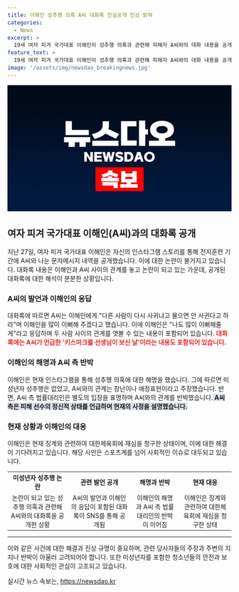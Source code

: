 ```yaml
---
title: 이해인 성추행 의혹 A씨 대화록 진실공개 진상 밝혀
categories:
  - News
excerpt: >
  19세 여자 피겨 국가대표 이해인이 성추행 의혹과 관련해 피해자 A씨와의 대화 내용을 공개하고, A씨 측은 당황과 놀람을 주장하며 이를 반박하고 있다. 이해인은 연인 사이 장난이라 주장하고 있지만, A씨 측은 2023년 3개월간 교제 후 이별했다가 다시 만났다고 주장하며 이해인의 주장을 부정하고 있다. 현재 징계에 대한 재심을 청구하고 있으며, 재심 결과에 따라 2년 뒤의 동계올림픽 출전이 불투명해졌다. (150자)
feature_text: >
  19세 여자 피겨 국가대표 이해인이 성추행 의혹과 관련해 피해자 A씨와의 대화 내용을 공개하고, A씨 측은 당황과 놀람을 주장하며 이를 반박하고 있다. 이해인은 연인 사이 장난이라 주장하고 있지만, A씨 측은 2023년 3개월간 교제 후 이별했다가 다시 만났다고 주장하며 이해인의 주장을 부정하고 있다. 현재 징계에 대한 재심을 청구하고 있으며, 재심 결과에 따라 2년 뒤의 동계올림픽 출전이 불투명해졌다. (150자)
image: '/assets/img/newsdao_breakingnews.jpg'
---
```


<p><img src="/assets/img/newsdao_breakingnews.jpg" alt="koreaapp 속보" /></p>

<h2 data-ke-size="size26">여자 피겨 국가대표 이해인(A씨)과의 대화록 공개</h2>

<p data-ke-size="size16">지난 27일, 여자 피겨 국가대표 이해인은 자신의 인스타그램 스토리를 통해 전지훈련 기간에 A씨와 나눈 문자메시지 내역을 공개했습니다. 이에 대한 논란이 불거지고 있습니다. 대화록 내용은 이해인과 A씨 사이의 관계를 놓고 논란이 되고 있는 가운데, 공개된 대화록에 대한 해석이 분분한 상황입니다.</p>

<h3 data-ke-size="size24">A씨의 발언과 이해인의 응답</h3>

<p data-ke-size="size16">대화록에 따르면 A씨는 이해인에게 "다른 사람이 다시 사귀냐고 물으면 안 사귄다고 하라"며 이해인을 많이 이뻐해 주겠다고 했습니다. 이에 이해인은 "나도 많이 이뻐해줄게"라고 응답하며 두 사람 사이의 관계를 엿볼 수 있는 내용이 포함되어 있습니다.<b><span style="color: #ee2323;"> 대화록에는 A씨가 언급한 '키스마크를 선생님이 보신 날'이라는 내용도 포함되어 있습니다.</span></b></p>

<h3 data-ke-size="size24">이해인의 해명과 A씨 측 반박</h3>

<p data-ke-size="size16">이해인은 현재 인스타그램을 통해 성추행 의혹에 대한 해명을 했습니다. 그에 따르면 미성년자 성추행은 없었고, A씨와의 관계는 장난이나 애정표현이라고 주장했습니다. 반면, A씨 측 법률대리인은 별도의 입장을 표명하며 A씨와의 관계를 반박했습니다.<b><span style="background-color: #21538527;"> A씨 측은 피해 선수의 정신적 상태를 언급하며 현재의 사정을 설명했습니다.</span></b></p>

<h3 data-ke-size="size24">현재 상황과 이해인의 대응</h3>

<p data-ke-size="size16">이해인은 현재 징계와 관련하여 대한체육회에 재심을 청구한 상태이며, 이에 대한 해결이 기다려지고 있습니다. 해당 사안은 스포츠계를 넘어 사회적인 이슈로 대두되고 있습니다.</p>

<table>
   <tr>
      <td style="text-align: center; height: 17px;"><b>미성년자 성추행 논란</b></td>
      <td style="text-align: center; height: 17px;"><b>관련 발언 공개</b></td>
      <td style="text-align: center; height: 17px;"><b>해명과 반박</b></td>
      <td style="text-align: center; height: 17px;"><b>현재 대응</b></td>
   </tr>
   <tr>
      <td style="text-align: center; height: 17px;">논란이 되고 있는 성추행 의혹과 관련해 A씨와의 대화록을 공개한 상황</td>
      <td style="text-align: center; height: 17px;">A씨의 발언과 이해인의 응답이 포함된 대화록이 SNS를 통해 공개됨</td>
      <td style="text-align: center; height: 17px;">이해인의 해명과 A씨 측 법률대리인의 반박이 이어짐</td>
      <td style="text-align: center; height: 17px;">이해인은 징계와 관련하여 대한체육회에 재심을 청구한 상태</td>
   </tr>
</table>

<hr>

<p data-ke-size="size16">이와 같은 사건에 대한 해결과 진상 규명이 중요하며, 관련 당사자들의 주장과 주변의 지지나 반박이 아울러 고려되어야 합니다. 또한 미성년자를 포함한 청소년들의 안전과 보호에 대한 사회적인 관심이 고조되고 있습니다.</p>
실시간 뉴스 속보는, <a href="https://newsdao.kr" rel="dofollow">https://newsdao.kr</a>



